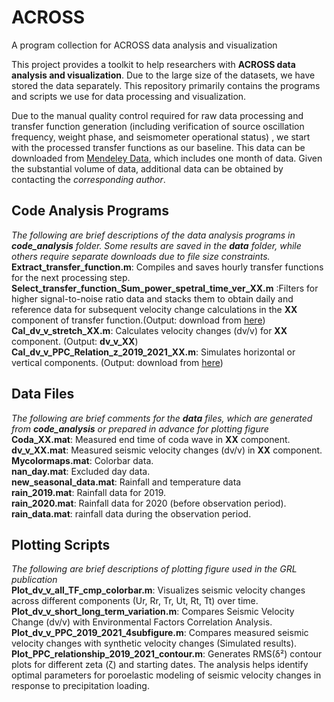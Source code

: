 # ACROSS
A program collection for ACROSS data analysis and visualization

This project provides a toolkit to help researchers with **ACROSS data analysis and visualization**. Due to the large size of the datasets, we have stored the data separately. This repository primarily contains the programs and scripts we use for data processing and visualization.

Due to the manual quality control required for raw data processing and transfer function generation (including verification of source oscillation frequency, weight phase, and seismometer operational status) , we start with the processed transfer functions as our baseline. This data can be downloaded from [Mendeley Data](https://data.mendeley.com/preview/p7nw36tbbf?a=67361f27-f595-4482-a322-f00a0f994cab), which includes one month of data. Given the substantial volume of data, additional data can be obtained by contacting the *corresponding author*.

##  Code Analysis Programs
_The following are brief descriptions of the data analysis programs in **code_analysis** folder. Some results are saved in the **data** folder, while others require separate downloads due to file size constraints._\
**Extract_transfer_function.m**: Compiles and saves hourly transfer functions for the next processing step.\
**Select_transfer_function_Sum_power_spetral_time_ver_XX.m** :Filters for higher signal-to-noise ratio data and stacks them to obtain daily and reference data for subsequent velocity change calculations in the **XX** component of transfer function.(Output: download from [here](https://data.mendeley.com/preview/sjzhv63hbc?a=d9b90b93-8b96-4e30-a23f-232af9632684))\
**Cal_dv_v_stretch_XX.m**: Calculates velocity changes (dv/v) for **XX** component. (Output: **dv_v_XX**)\
**Cal_dv_v_PPC_Relation_z_2019_2021_XX.m**: Simulates horizontal or vertical components. (Output: download from [here](https://data.mendeley.com/preview/6bxptzrkph?a=ff4f98cf-dba1-4de2-9c39-0190cbeeccec))
##  Data Files
_The following are brief comments for the **data** files, which are generated from **code_analysis** or prepared in advance for plotting figure_\
**Coda_XX.mat**: Measured end time of coda wave in **XX** component.\
**dv_v_XX.mat**: Measured seismic velocity changes (dv/v) in **XX** component.\
**Mycolormaps.mat**: Colorbar data.\
**nan_day.mat**: Excluded day data.\
**new_seasonal_data.mat**: Rainfall and temperature data\
**rain_2019.mat**: Rainfall data for 2019.\
**rain_2020.mat**: Rainfall data for 2020 (before observation period).\
**rain_data.mat**: rainfall data during the observation period. 
##  Plotting Scripts
_The following are brief descriptions of plotting figure used in the GRL publication_\
**Plot_dv_v_all_TF_cmp_colorbar.m**: Visualizes seismic velocity changes across different components (Ur, Rr, Tr, Ut, Rt, Tt) over time.\
**Plot_dv_v_short_long_term_variation.m**: Compares Seismic Velocity Change (dv/v) with Environmental Factors Correlation Analysis.\
**Plot_dv_v_PPC_2019_2021_4subfigure.m**: Compares measured seismic velocity changes with synthetic velocity changes (Simulated results).\
**Plot_PPC_relationship_2019_2021_contour.m**: Generates RMS(δ²) contour plots for different zeta (ζ) and starting dates. The analysis helps identify optimal parameters for poroelastic modeling of seismic velocity changes in response to precipitation loading.
